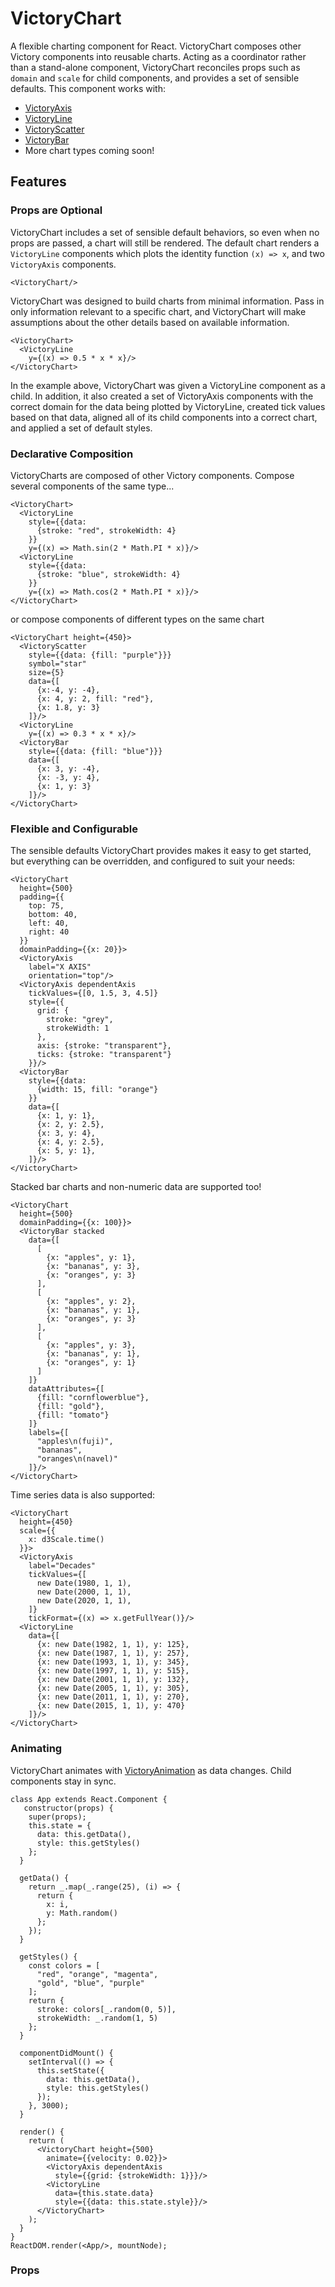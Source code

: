 VictoryChart
=============

A flexible charting component for React. VictoryChart composes other Victory components into reusable charts. Acting as a coordinator rather than a stand-alone component, VictoryChart reconciles props such as `domain` and `scale` for child components, and provides a set of sensible defaults. This component works with:

- [VictoryAxis](http://github.com/formidablelabs/victory-axis)
- [VictoryLine](http://github.com/formidablelabs/victory-line)
- [VictoryScatter](http://github.com/formidablelabs/victory-scatter)
- [VictoryBar](http://github.com/formidablelabs/victory-bar)
- More chart types coming soon!

## Features

### Props are Optional

VictoryChart includes a set of sensible default behaviors, so even when no props are passed, a chart will still be rendered. The default chart renders a `VictoryLine` components which plots the identity function `(x) => x`, and two `VictoryAxis` components.

``` playground
<VictoryChart/>
```

VictoryChart was designed to build charts from minimal information. Pass in only information relevant to a specific chart, and VictoryChart will make assumptions about the other details based on available information.

```playground
<VictoryChart>
  <VictoryLine
    y={(x) => 0.5 * x * x}/>
</VictoryChart>
```

In the example above, VictoryChart was given a VictoryLine component as a child. In addition, it also created a set of VictoryAxis components with the correct domain for the data being plotted by VictoryLine, created tick values based on that data, aligned all of its child components into a correct chart, and applied a set of default styles.

### Declarative Composition

VictoryCharts are composed of other Victory components. Compose several components of the same type...

```playground
<VictoryChart>
  <VictoryLine
    style={{data:
      {stroke: "red", strokeWidth: 4}
    }}
    y={(x) => Math.sin(2 * Math.PI * x)}/>
  <VictoryLine
    style={{data:
      {stroke: "blue", strokeWidth: 4}
    }}
    y={(x) => Math.cos(2 * Math.PI * x)}/>
</VictoryChart>
```

or compose components of different types on the same chart

```playground
<VictoryChart height={450}>
  <VictoryScatter
    style={{data: {fill: "purple"}}}
    symbol="star"
    size={5}
    data={[
      {x:-4, y: -4},
      {x: 4, y: 2, fill: "red"},
      {x: 1.8, y: 3}
    ]}/>
  <VictoryLine
    y={(x) => 0.3 * x * x}/>
  <VictoryBar
    style={{data: {fill: "blue"}}}
    data={[
      {x: 3, y: -4},
      {x: -3, y: 4},
      {x: 1, y: 3}
    ]}/>
</VictoryChart>
```

### Flexible and Configurable

The sensible defaults VictoryChart provides makes it easy to get started, but everything can be overridden, and configured to suit your needs:

```playground
<VictoryChart
  height={500}
  padding={{
    top: 75,
    bottom: 40,
    left: 40,
    right: 40
  }}
  domainPadding={{x: 20}}>
  <VictoryAxis
    label="X AXIS"
    orientation="top"/>
  <VictoryAxis dependentAxis
    tickValues={[0, 1.5, 3, 4.5]}
    style={{
      grid: {
        stroke: "grey",
        strokeWidth: 1
      },
      axis: {stroke: "transparent"},
      ticks: {stroke: "transparent"}
    }}/>
  <VictoryBar
    style={{data:
      {width: 15, fill: "orange"}
    }}
    data={[
      {x: 1, y: 1},
      {x: 2, y: 2.5},
      {x: 3, y: 4},
      {x: 4, y: 2.5},
      {x: 5, y: 1},
    ]}/>   
</VictoryChart>
```

Stacked bar charts and non-numeric data are supported too!

```playground
<VictoryChart
  height={500}
  domainPadding={{x: 100}}>
  <VictoryBar stacked
    data={[
      [
        {x: "apples", y: 1},
        {x: "bananas", y: 3},
        {x: "oranges", y: 3}
      ],
      [
        {x: "apples", y: 2},
        {x: "bananas", y: 1},
        {x: "oranges", y: 3}
      ],
      [
        {x: "apples", y: 3},
        {x: "bananas", y: 1},
        {x: "oranges", y: 1}
      ]
    ]}
    dataAttributes={[
      {fill: "cornflowerblue"},
      {fill: "gold"},
      {fill: "tomato"}
    ]}
    labels={[
      "apples\n(fuji)",
      "bananas",
      "oranges\n(navel)"
    ]}/>
</VictoryChart>
```

Time series data is also supported:

```playground
<VictoryChart
  height={450}
  scale={{
    x: d3Scale.time()
  }}>
  <VictoryAxis
    label="Decades"
    tickValues={[
      new Date(1980, 1, 1),
      new Date(2000, 1, 1),
      new Date(2020, 1, 1),
    ]}
    tickFormat={(x) => x.getFullYear()}/>
  <VictoryLine
    data={[
      {x: new Date(1982, 1, 1), y: 125},
      {x: new Date(1987, 1, 1), y: 257},
      {x: new Date(1993, 1, 1), y: 345},
      {x: new Date(1997, 1, 1), y: 515},
      {x: new Date(2001, 1, 1), y: 132},
      {x: new Date(2005, 1, 1), y: 305},
      {x: new Date(2011, 1, 1), y: 270},
      {x: new Date(2015, 1, 1), y: 470}
    ]}/>
</VictoryChart>
```

### Animating

VictoryChart animates with [VictoryAnimation](http://github.com/formidablelabs/victory-animation) as data changes. Child components stay in sync.

```playground_norender
class App extends React.Component {
   constructor(props) {
    super(props);
    this.state = {
      data: this.getData(),
      style: this.getStyles()
    };
  }

  getData() {
    return _.map(_.range(25), (i) => {
      return {
        x: i,
        y: Math.random()
      };
    });
  }

  getStyles() {
    const colors = [
      "red", "orange", "magenta",
      "gold", "blue", "purple"
    ];
    return {
      stroke: colors[_.random(0, 5)],
      strokeWidth: _.random(1, 5)
    };
  }

  componentDidMount() {
    setInterval(() => {
      this.setState({
        data: this.getData(),
        style: this.getStyles()
      });
    }, 3000);
  }

  render() {
    return (
      <VictoryChart height={500}
        animate={{velocity: 0.02}}>
        <VictoryAxis dependentAxis
          style={{grid: {strokeWidth: 1}}}/>
        <VictoryLine
          data={this.state.data}
          style={{data: this.state.style}}/>
      </VictoryChart>
    );
  }
}
ReactDOM.render(<App/>, mountNode);

```

### Props
